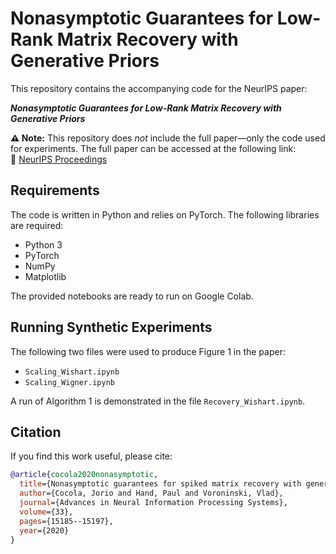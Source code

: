# Nonasymptotic Guarantees for Low-Rank Matrix Recovery with Generative Priors  

This repository contains the accompanying code for the NeurIPS paper:  

**_Nonasymptotic Guarantees for Low-Rank Matrix Recovery with Generative Priors_**  

**⚠ Note:** This repository does *not* include the full paper—only the code used for experiments. The full paper can be accessed at the following link:  
🔗 [NeurIPS Proceedings](https://proceedings.neurips.cc/paper/2020/hash/ad62cfd33e3870262d6bf5331c1f13b0-Abstract.html)  

## Requirements  

The code is written in Python and relies on PyTorch. The following libraries are required:  

- Python 3  
- PyTorch  
- NumPy  
- Matplotlib  

The provided notebooks are ready to run on Google Colab.  

## Running Synthetic Experiments  

The following two files were used to produce Figure 1 in the paper:  
- `Scaling_Wishart.ipynb`  
- `Scaling_Wigner.ipynb`  

A run of Algorithm 1 is demonstrated in the file `Recovery_Wishart.ipynb`.  

## Citation  

If you find this work useful, please cite:  

```bibtex
@article{cocola2020nonasymptotic,
  title={Nonasymptotic guarantees for spiked matrix recovery with generative priors},
  author={Cocola, Jorio and Hand, Paul and Voroninski, Vlad},
  journal={Advances in Neural Information Processing Systems},
  volume={33},
  pages={15185--15197},
  year={2020}
}
```  
